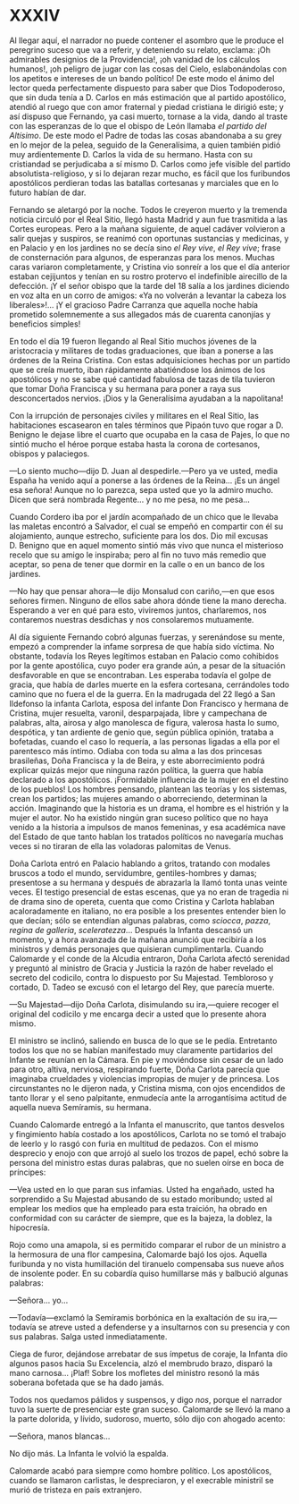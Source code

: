 # XXXIV

Al llegar aquí, el narrador no puede contener el asombro que le produce el
peregrino suceso que va a referir, y deteniendo su relato, exclama: ¡Oh
admirables designios de la Providencia!, ¡oh vanidad de los cálculos humanos!,
¡oh peligro de jugar con las cosas del Cielo, eslabonándolas con los apetitos
e intereses de un bando político! De este modo el ánimo del lector queda
perfectamente dispuesto para saber que Dios Todopoderoso, que sin duda tenía
a D. Carlos en más estimación que al partido apostólico, atendió al ruego que
con amor fraternal y piedad cristiana le dirigió este; y así dispuso que
Fernando, ya casi muerto, tornase a la vida, dando al traste con las esperanzas
de lo que el obispo de León llamaba *el partido del Altísimo*. De este modo el
Padre de todas las cosas abandonaba a su grey en lo mejor de la pelea, seguido
de la Generalísima, a quien también pidió muy ardientemente D. Carlos la vida
de su hermano. Hasta con su cristiandad se perjudicaba a sí mismo D. Carlos
como jefe visible del partido absolutista-religioso, y si lo dejaran rezar
mucho, es fácil que los furibundos apostólicos perdieran todas las batallas
cortesanas y marciales que en lo futuro habían de dar.

Fernando se aletargó por la noche. Todos le creyeron muerto y la tremenda
noticia circuló por el Real Sitio, llegó hasta Madrid y aun fue trasmitida
a las Cortes europeas. Pero a la mañana siguiente, de aquel cadáver volvieron
a salir quejas y suspiros, se reanimó con oportunas sustancias y medicinas,
y en Palacio y en los jardines no se decía sino *el Rey vive*, *el Rey vive*;
frase de consternación para algunos, de esperanzas para los menos. Muchas caras
variaron completamente, y Cristina vio sonreír a los que el día anterior
estaban cejijuntos y tenían en su rostro protervo el indefinible airecillo de
la defección. ¡Y el señor obispo que la tarde del 18 salía a los jardines
diciendo en voz alta en un corro de amigos: «Ya no volverán a levantar la
cabeza los liberales»!... ¡Y el gracioso Padre Carranza que aquella noche había
prometido solemnemente a sus allegados más de cuarenta canonjías y beneficios
simples! 

En todo el día 19 fueron llegando al Real Sitio muchos jóvenes de la
aristocracia y militares de todas graduaciones, que iban a ponerse a las
órdenes de la Reina Cristina. Con estas adquisiciones hechas por un partido que
se creía muerto, iban rápidamente abatiéndose los ánimos de los apostólicos
y no se sabe qué cantidad fabulosa de tazas de tila tuvieron que tomar Doña
Francisca y su hermana para poner a raya sus desconcertados nervios. ¡Dios y la
Generalísima ayudaban a la napolitana!

Con la irrupción de personajes civiles y militares en el Real Sitio, las
habitaciones escasearon en tales términos que Pipaón tuvo que rogar a D.
Benigno le dejase libre el cuarto que ocupaba en la casa de Pajes, lo que no
sintió mucho el héroe porque estaba hasta la corona de cortesanos, obispos
y palaciegos.

—Lo siento mucho—dijo D. Juan al despedirle.—Pero ya ve usted, media España ha
venido aquí a ponerse a las órdenes de la Reina... ¡Es un ángel esa señora!
Aunque no lo parezca, sepa usted que yo la admiro mucho. Dicen que será
nombrada Regente... y no me pesa, no me pesa...

Cuando Cordero iba por el jardín acompañado de un chico que le llevaba las
maletas encontró a Salvador, el cual se empeñó en compartir con él su
alojamiento, aunque estrecho, suficiente para los dos. Dio mil excusas
D. Benigno que en aquel momento sintió más vivo que nunca el misterioso recelo
que su amigo le inspiraba; pero al fin no tuvo más remedio que aceptar, so pena
de tener que dormir en la calle o en un banco de los jardines.

—No hay que pensar ahora—le dijo Monsalud con cariño,—en que esos señores
firmen. Ninguno de ellos sabe ahora dónde tiene la mano derecha. Esperando
a ver en qué para esto, viviremos juntos, charlaremos, nos contaremos nuestras
desdichas y nos consolaremos mutuamente.

Al día siguiente Fernando cobró algunas fuerzas, y serenándose su mente, empezó
a comprender la infame sorpresa de que había sido víctima. No obstante, todavía
los Reyes legítimos estaban en Palacio como cohibidos por la gente apostólica,
cuyo poder era grande aún, a pesar de la situación desfavorable en que se
encontraban. Les esperaba todavía el golpe de gracia, que había de darles
muerte en la esfera cortesana, cerrándoles todo camino que no fuera el de la
guerra. En la madrugada del 22 llegó a San Ildefonso la infanta Carlota, esposa
del infante Don Francisco y hermana de Cristina, mujer resuelta, varonil,
desparpajada, libre y campechana de palabras, alta, airosa y algo manolesca de
figura, valerosa hasta lo sumo, despótica, y tan ardiente de genio que, según
pública opinión, trataba a bofetadas, cuando el caso lo requería, a las
personas ligadas a ella por el parentesco más íntimo. Odiaba con toda su alma
a las dos princesas brasileñas, Doña Francisca y la de Beira, y este
aborrecimiento podrá explicar quizás mejor que ninguna razón política, la
guerra que había declarado a los apostólicos. ¡Formidable influencia de la
mujer en el destino de los pueblos! Los hombres pensando, plantean las teorías
y los sistemas, crean los partidos; las mujeres amando o aborreciendo,
determinan la acción. Imaginando que la historia es un drama, el hombre es el
histrión y la mujer el autor. No ha existido ningún gran suceso político que no
haya venido a la historia a impulsos de manos femeninas, y esa académica nave
del Estado de que tanto hablan los tratados políticos no navegaría muchas veces
si no tiraran de ella las voladoras palomitas de Venus.

Doña Carlota entró en Palacio hablando a gritos, tratando con modales bruscos
a todo el mundo, servidumbre, gentiles-hombres y damas; presentose a su hermana
y después de abrazarla la llamó tonta unas veinte veces. El testigo presencial
de estas escenas, que ya no eran de tragedia ni de drama sino de opereta,
cuenta que como Cristina y Carlota hablaban acaloradamente en italiano, no era
posible a los presentes entender bien lo que decían; sólo se entendían algunas
palabras, como *sciocca*, *pazza*, *regina de galleria*, *sceleratezza*...
Después la Infanta descansó un momento, y a hora avanzada de la mañana anunció
que recibiría a los ministros y demás personajes que quisieran cumplimentarla.
Cuando Calomarde y el conde de la Alcudia entraron, Doña Carlota afectó
serenidad y preguntó al ministro de Gracia y Justicia la razón de haber
revelado el secreto del codicilo, contra lo dispuesto por Su Majestad.
Tembloroso y cortado, D. Tadeo se excusó con el letargo del Rey, que parecía
muerte.

—Su Majestad—dijo Doña Carlota, disimulando su ira,—quiere recoger el original
del codicilo y me encarga decir a usted que lo presente ahora mismo.

El ministro se inclinó, saliendo en busca de lo que se le pedía. Entretanto
todos los que no se habían manifestado muy claramente partidarios del Infante
se reunían en la Cámara. En pie y moviéndose sin cesar de un lado para otro,
altiva, nerviosa, respirando fuerte, Doña Carlota parecía que imaginaba
crueldades y violencias impropias de mujer y de princesa. Los circunstantes no
le dijeron nada, y Cristina misma, con ojos encendidos de tanto llorar y el
seno palpitante, enmudecía ante la arrogantísima actitud de aquella nueva
Semíramis, su hermana.

Cuando Calomarde entregó a la Infanta el manuscrito, que tantos desvelos
y fingimiento había costado a los apostólicos, Carlota no se tomó el trabajo de
leerlo y lo rasgó con furia en multitud de pedazos. Con el mismo desprecio
y enojo con que arrojó al suelo los trozos de papel, echó sobre la persona del
ministro estas duras palabras, que no suelen oírse en boca de príncipes:

—Vea usted en lo que paran sus infamias. Usted ha engañado, usted ha
sorprendido a Su Majestad abusando de su estado moribundo; usted al emplear los
medios que ha empleado para esta traición, ha obrado en conformidad con su
carácter de siempre, que es la bajeza, la doblez, la hipocresía.

Rojo como una amapola, si es permitido comparar el rubor de un ministro a la
hermosura de una flor campesina, Calomarde bajó los ojos. Aquella furibunda
y no vista humillación del tiranuelo compensaba sus nueve años de insolente
poder. En su cobardía quiso humillarse más y balbució algunas palabras:

—Señora... yo...

—Todavía—exclamó la Semíramis borbónica en la exaltación de su ira,—todavía se
atreve usted a defenderse y a insultarnos con su presencia y con sus palabras.
Salga usted inmediatamente. 

Ciega de furor, dejándose arrebatar de sus ímpetus de coraje, la Infanta dio
algunos pasos hacia Su Excelencia, alzó el membrudo brazo, disparó la mano
carnosa... ¡Plaf! Sobre los mofletes del ministro resonó la más soberana
bofetada que se ha dado jamás.

Todos nos quedamos pálidos y suspensos, y digo *nos*, porque el narrador tuvo
la suerte de presenciar este gran suceso. Calomarde se llevó la mano a la parte
dolorida, y lívido, sudoroso, muerto, sólo dijo con ahogado acento:

—Señora, manos blancas...

No dijo más. La Infanta le volvió la espalda.

Calomarde acabó para siempre como hombre político. Los apostólicos, cuando se
llamaron carlistas, le despreciaron, y el execrable ministril se murió de
tristeza en país extranjero.
